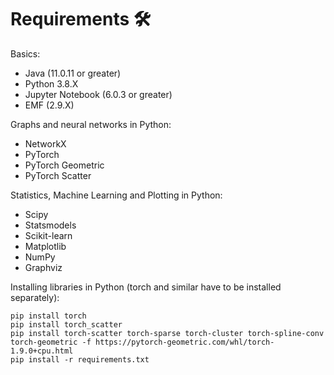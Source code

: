# Requirements 🛠️

Basics:

* Java (11.0.11 or greater)
* Python 3.8.X
* Jupyter Notebook (6.0.3 or greater)
* EMF (2.9.X)

Graphs and neural networks in Python:

* NetworkX
* PyTorch
* PyTorch Geometric
* PyTorch Scatter

Statistics, Machine Learning and Plotting in Python:

* Scipy
* Statsmodels
* Scikit-learn
* Matplotlib
* NumPy
* Graphviz

Installing libraries in Python (torch and similar have to be installed separately):
```
pip install torch
pip install torch_scatter
pip install torch-scatter torch-sparse torch-cluster torch-spline-conv torch-geometric -f https://pytorch-geometric.com/whl/torch-1.9.0+cpu.html
pip install -r requirements.txt
```

